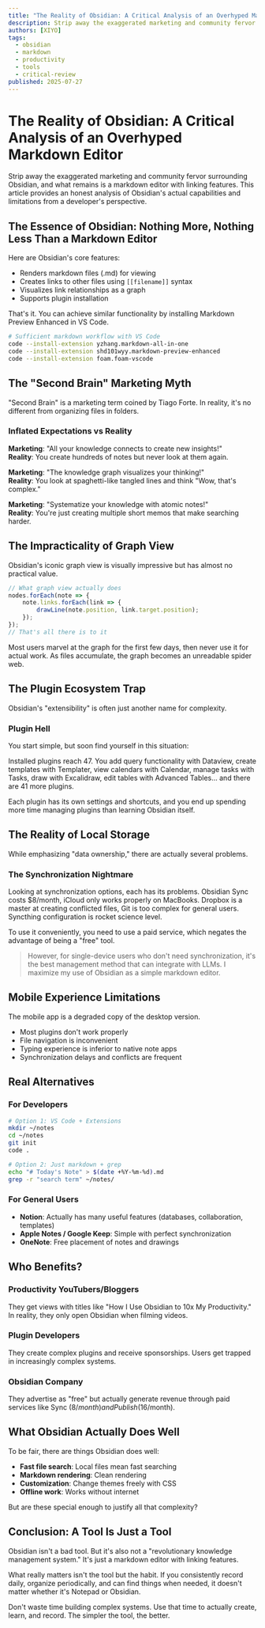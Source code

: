```yaml
---
title: "The Reality of Obsidian: A Critical Analysis of an Overhyped Markdown Editor"
description: Strip away the exaggerated marketing and community fervor surrounding Obsidian, and what remains is a markdown editor with linking features. This article provides an honest analysis of Obsidian's actual capabilities and limitations from a developer's perspective.
authors: [XIYO]
tags:
  - obsidian
  - markdown
  - productivity
  - tools
  - critical-review
published: 2025-07-27
---
```


# The Reality of Obsidian: A Critical Analysis of an Overhyped Markdown Editor

Strip away the exaggerated marketing and community fervor surrounding Obsidian, and what remains is a markdown editor with linking features. This article provides an honest analysis of Obsidian's actual capabilities and limitations from a developer's perspective.

## The Essence of Obsidian: Nothing More, Nothing Less Than a Markdown Editor

Here are Obsidian's core features:

- Renders markdown files (.md) for viewing
- Creates links to other files using `[[filename]]` syntax
- Visualizes link relationships as a graph
- Supports plugin installation

That's it. You can achieve similar functionality by installing Markdown Preview Enhanced in VS Code.

```bash
# Sufficient markdown workflow with VS Code
code --install-extension yzhang.markdown-all-in-one
code --install-extension shd101wyy.markdown-preview-enhanced
code --install-extension foam.foam-vscode
```

## The "Second Brain" Marketing Myth

"Second Brain" is a marketing term coined by Tiago Forte. In reality, it's no different from organizing files in folders.

### Inflated Expectations vs Reality

**Marketing**: "All your knowledge connects to create new insights!"  
**Reality**: You create hundreds of notes but never look at them again.

**Marketing**: "The knowledge graph visualizes your thinking!"  
**Reality**: You look at spaghetti-like tangled lines and think "Wow, that's complex."

**Marketing**: "Systematize your knowledge with atomic notes!"  
**Reality**: You're just creating multiple short memos that make searching harder.

## The Impracticality of Graph View

Obsidian's iconic graph view is visually impressive but has almost no practical value.

```javascript
// What graph view actually does
nodes.forEach(note => {
    note.links.forEach(link => {
        drawLine(note.position, link.target.position);
    });
});
// That's all there is to it
```

Most users marvel at the graph for the first few days, then never use it for actual work. As files accumulate, the graph becomes an unreadable spider web.

## The Plugin Ecosystem Trap

Obsidian's "extensibility" is often just another name for complexity.

### Plugin Hell

You start simple, but soon find yourself in this situation:

Installed plugins reach 47. You add query functionality with Dataview, create templates with Templater, view calendars with Calendar, manage tasks with Tasks, draw with Excalidraw, edit tables with Advanced Tables... and there are 41 more plugins.

Each plugin has its own settings and shortcuts, and you end up spending more time managing plugins than learning Obsidian itself.

## The Reality of Local Storage

While emphasizing "data ownership," there are actually several problems.

### The Synchronization Nightmare

Looking at synchronization options, each has its problems. Obsidian Sync costs $8/month, iCloud only works properly on MacBooks. Dropbox is a master at creating conflicted files, Git is too complex for general users. Syncthing configuration is rocket science level.

To use it conveniently, you need to use a paid service, which negates the advantage of being a "free" tool.

> However, for single-device users who don't need synchronization, it's the best management method that can integrate with LLMs. I maximize my use of Obsidian as a simple markdown editor.

## Mobile Experience Limitations

The mobile app is a degraded copy of the desktop version.

- Most plugins don't work properly
- File navigation is inconvenient
- Typing experience is inferior to native note apps
- Synchronization delays and conflicts are frequent

## Real Alternatives

### For Developers

```bash
# Option 1: VS Code + Extensions
mkdir ~/notes
cd ~/notes
git init
code .

# Option 2: Just markdown + grep
echo "# Today's Note" > $(date +%Y-%m-%d).md
grep -r "search term" ~/notes/
```

### For General Users

- **Notion**: Actually has many useful features (databases, collaboration, templates)
- **Apple Notes / Google Keep**: Simple with perfect synchronization
- **OneNote**: Free placement of notes and drawings

## Who Benefits?

### Productivity YouTubers/Bloggers

They get views with titles like "How I Use Obsidian to 10x My Productivity." In reality, they only open Obsidian when filming videos.

### Plugin Developers

They create complex plugins and receive sponsorships. Users get trapped in increasingly complex systems.

### Obsidian Company

They advertise as "free" but actually generate revenue through paid services like Sync ($8/month) and Publish ($16/month).

## What Obsidian Actually Does Well

To be fair, there are things Obsidian does well:

- **Fast file search**: Local files mean fast searching
- **Markdown rendering**: Clean rendering
- **Customization**: Change themes freely with CSS
- **Offline work**: Works without internet

But are these special enough to justify all that complexity?

## Conclusion: A Tool Is Just a Tool

Obsidian isn't a bad tool. But it's also not a "revolutionary knowledge management system." It's just a markdown editor with linking features.

What really matters isn't the tool but the habit. If you consistently record daily, organize periodically, and can find things when needed, it doesn't matter whether it's Notepad or Obsidian.

Don't waste time building complex systems. Use that time to actually create, learn, and record. The simpler the tool, the better.